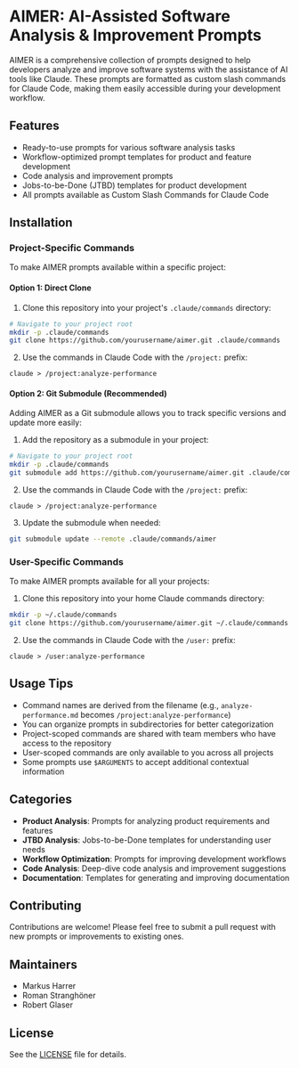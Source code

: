 # AIMER: AI-Assisted Software Analysis & Improvement Prompts

AIMER is a comprehensive collection of prompts designed to help developers analyze and improve software systems with the assistance of AI tools like Claude. These prompts are formatted as custom slash commands for Claude Code, making them easily accessible during your development workflow.

## Features
- Ready-to-use prompts for various software analysis tasks
- Workflow-optimized prompt templates for product and feature development
- Code analysis and improvement prompts
- Jobs-to-be-Done (JTBD) templates for product development
- All prompts available as Custom Slash Commands for Claude Code

## Installation

### Project-Specific Commands

To make AIMER prompts available within a specific project:

#### Option 1: Direct Clone

1. Clone this repository into your project's `.claude/commands` directory:

```bash
# Navigate to your project root
mkdir -p .claude/commands
git clone https://github.com/yourusername/aimer.git .claude/commands
```

2. Use the commands in Claude Code with the `/project:` prefix:

```
claude > /project:analyze-performance
```

#### Option 2: Git Submodule (Recommended)
Adding AIMER as a Git submodule allows you to track specific versions and update more easily:

1. Add the repository as a submodule in your project:

```bash
# Navigate to your project root
mkdir -p .claude/commands
git submodule add https://github.com/yourusername/aimer.git .claude/commands/aimer
```

2. Use the commands in Claude Code with the `/project:` prefix:

```
claude > /project:analyze-performance
```

3. Update the submodule when needed:

```bash
git submodule update --remote .claude/commands/aimer
```

### User-Specific Commands
To make AIMER prompts available for all your projects:

1. Clone this repository into your home Claude commands directory:

```bash
mkdir -p ~/.claude/commands
git clone https://github.com/yourusername/aimer.git ~/.claude/commands
```

2. Use the commands in Claude Code with the `/user:` prefix:

```
claude > /user:analyze-performance
```

## Usage Tips
- Command names are derived from the filename (e.g., `analyze-performance.md` becomes `/project:analyze-performance`)
- You can organize prompts in subdirectories for better categorization
- Project-scoped commands are shared with team members who have access to the repository
- User-scoped commands are only available to you across all projects
- Some prompts use `$ARGUMENTS` to accept additional contextual information

## Categories
- **Product Analysis**: Prompts for analyzing product requirements and features
- **JTBD Analysis**: Jobs-to-be-Done templates for understanding user needs
- **Workflow Optimization**: Prompts for improving development workflows
- **Code Analysis**: Deep-dive code analysis and improvement suggestions
- **Documentation**: Templates for generating and improving documentation

## Contributing
Contributions are welcome! Please feel free to submit a pull request with new prompts or improvements to existing ones.

## Maintainers
- Markus Harrer
- Roman Stranghöner
- Robert Glaser

## License
See the [LICENSE](LICENSE) file for details.